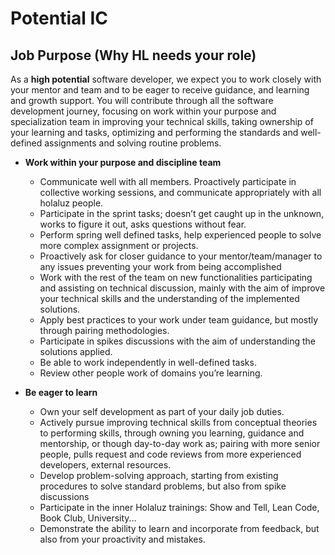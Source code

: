 # Potential  IC

## Job Purpose (Why HL needs your role)

As a **high potential** software developer, we expect you to work closely with your mentor and team and to be eager to receive guidance, and learning and growth support. You will contribute through all the software development journey, focusing on work within your purpose and specialization team in improving your technical skills, taking ownership of your learning and tasks, optimizing and performing the standards and well-defined assignments and solving routine problems.

  * **Work within your purpose and discipline team**
    * Communicate well with all members. Proactively participate in collective working sessions, and communicate appropriately with all holaluz people. 
    * Participate in the sprint tasks; doesn’t get caught up in the unknown, works to figure it out, asks questions without fear. 
    * Perform spring well defined tasks,  help experienced people to solve more complex assignment or projects.
    * Proactively ask for closer guidance to your mentor/team/manager to any issues preventing your work from being accomplished
    * Work with the rest of the team on new functionalities participating and assisting  on technical discussion, mainly with the aim of improve your technical skills and the understanding of the implemented solutions.
    * Apply best practices to your work under team guidance, but mostly through pairing methodologies.  
    * Participate in spikes discussions with the aim of understanding the solutions applied. 
    * Be able to work independently in well-defined tasks.
    * Review other people work of domains you’re learning.
 
  * **Be eager to learn**
    * Own your self development as part of your daily job duties.
    * Actively pursue improving technical skills from conceptual theories to performing skills, through owning you learning, guidance and mentorship, or though day-to-day work as; pairing with more senior people, pulls request and code reviews from more experienced developers, external resources.
    * Develop problem-solving approach, starting from existing procedures to solve standard problems, but also from spike discussions 
    * Participate in the inner Holaluz trainings: Show and Tell, Lean Code, Book Club, University...
    * Demonstrate the ability to learn and incorporate from feedback, but also from your proactivity and mistakes.
 
